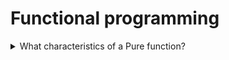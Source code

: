 # Functional programming

<details>
  <summary>What characteristics of a Pure function?</summary>

**Idempotence** is a property of an expression to have the same output with an equal input. This term is applicable, e.g., to functions or REST API methods. Notice, that idempotent function still can have side effects.

**Side effects** are any effects produced during an execution of some function/method which is not reflected in its output and usually not its direct goal. Examples: modifying a value of a global variable, any other I/O (screen, file, etc.), calling other side effect functions.

**Pure functions** are idempotent functions without side effects. The purity simplifies a testing process, allows chaining of function calls, allows cashing because of referential transparency.

**Referential transparency** is a property of an expression to stay the same after replacing it with its corresponding value (and vice-versa). Pure functions are always referentially transparent, and we can easily replace them with their output.

</details>
